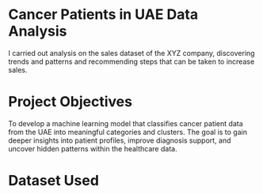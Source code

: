 # Cancer Patients in UAE Data Analysis

I carried out analysis on  the sales dataset of the XYZ company, discovering trends and patterns and recommending steps that can be taken to increase sales.
# Project Objectives
To develop a machine learning model that classifies cancer patient data from the UAE into meaningful categories and clusters. The goal is to
gain deeper insights into patient profiles, improve diagnosis support, and uncover hidden patterns within the healthcare data.

# Dataset Used
